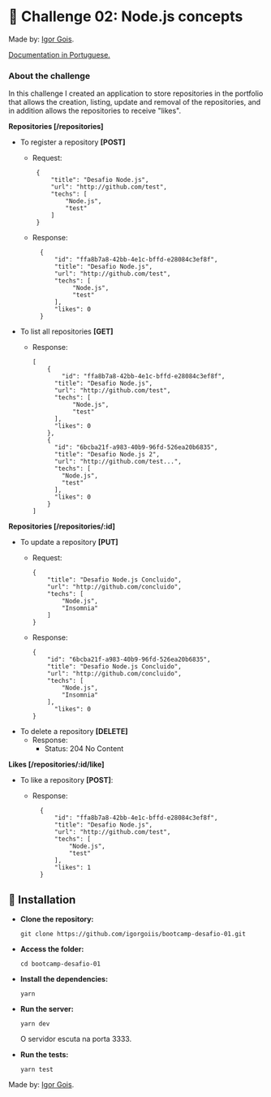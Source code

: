 # 🚀 Challenge 02: Node.js concepts
Made by: [Igor Gois](https://github.com/igorgoiis).

[Documentation in Portuguese.](https://github.com/igorgoiis/desafio-conceitos-node-js/blob/master/README.md)

###	About the challenge

In this challenge I created an application to store repositories in the portfolio that allows the creation, listing, update and removal of the repositories, and in addition allows the repositories to receive "likes".

**Repositories [/repositories]**
- To register a repository **[POST]**

	 - Request:

			{
				"title": "Desafio Node.js",
				"url": "http://github.com/test",
				"techs": [
					"Node.js", 
					"test"
				]
			}
	- Response:		

			{
				"id": "ffa8b7a8-42bb-4e1c-bffd-e28084c3ef8f",
				"title": "Desafio Node.js",
				"url": "http://github.com/test",
				"techs": [
					 "Node.js",
					 "test"
				],
				"likes": 0
			}

- To list all repositories **[GET]**
	- Response:
		

		  [
			  {
				  "id": "ffa8b7a8-42bb-4e1c-bffd-e28084c3ef8f",
			    "title": "Desafio Node.js",
			    "url": "http://github.com/test",
			    "techs": [
				     "Node.js",
				     "test"
			    ],
			    "likes": 0
			  },
			  {
			    "id": "6bcba21f-a983-40b9-96fd-526ea20b6835",
			    "title": "Desafio Node.js 2",
			    "url": "http://github.com/test...",
			    "techs": [
			      "Node.js",
			      "test"
			    ],
			    "likes": 0
			  }
		  ]

**Repositories [/repositories/:id]**
- To update a repository **[PUT]**
	- Request:
		

		  {
			  "title": "Desafio Node.js Concluido",
		      "url": "http://github.com/concluido",
		      "techs": [
			      "Node.js",
			      "Insomnia"
			  ]
		  }
	- Response:
				

		  {
			  "id": "6bcba21f-a983-40b9-96fd-526ea20b6835",
		      "title": "Desafio Node.js Concluido",
		      "url": "http://github.com/concluido",
		      "techs": [
			      "Node.js",
			      "Insomnia"
			  ],
				"likes": 0
		  }

- To delete a repository **[DELETE]**
	- Response:
		- Status: 204 No Content

**Likes [/repositories/:id/like]**
- To like a repository **[POST]**:
	- Response:
		

		    {
			    "id": "ffa8b7a8-42bb-4e1c-bffd-e28084c3ef8f",
		    	"title": "Desafio Node.js",
		    	"url": "http://github.com/test",
		    	"techs": [
			    	"Node.js",
		    		"test"
		    	],
		    	"likes": 1
		    }

## 🏁 Installation
- **Clone the repository:**

	  git clone https://github.com/igorgoiis/bootcamp-desafio-01.git

- **Access the folder:**

	  cd bootcamp-desafio-01

- **Install the dependencies:**

	  yarn

- **Run the server:**

	  yarn dev

	O servidor escuta na porta 3333.

- **Run the tests:**

	  yarn test

Made by: [Igor Gois](https://github.com/igorgoiis).
